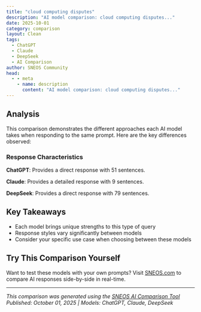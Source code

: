 ```yaml
---
title: "cloud computing disputes"
description: "AI model comparison: cloud computing disputes..."
date: 2025-10-01
category: comparison
layout: Clean
tags:
  - ChatGPT
  - Claude
  - DeepSeek
  - AI Comparison
author: SNEOS Community
head:
  - - meta
    - name: description
      content: "AI model comparison: cloud computing disputes..."
---
```


<ChatComparison
  title="cloud computing disputes"
  prompt="cloud computing disputes"
  :responses='{"ChatGPT": "Cloud computing disputes refer to conflicts or disagreements that arise between parties involved in the provision, use, or management of cloud computing services. These disputes can involve cloud service providers, customers, third-party vendors, or any other stakeholders. Given the complexity and evolving nature of cloud computing, various types of disputes can occur. Here are some common types and aspects of cloud computing disputes:\n\n### Common Types of Cloud Computing Disputes\n\n1. **Service Level Agreement (SLA) Violations**\n - Failure to meet uptime or availability guarantees.\n - Performance issues such as slow processing or response times.\n - Data loss or failure to back up data as promised.\n\n2. **Data Security and Privacy Issues**\n - Breaches of data confidentiality or unauthorized access.\n - Non-compliance with data protection regulations (e.g., GDPR, HIPAA).\n - Disputes over data ownership and control.\n\n3. **Intellectual Property (IP) Disputes**\n - Unauthorized use or access to proprietary software or data.\n - Misuse of licensed software in cloud environments.\n - Disputes regarding patents or copyrights related to cloud services.\n\n4. **Billing and Payment Disputes**\n - Overcharging or hidden fees.\n - Disagreements over usage metrics and billing calculations.\n - Refunds and penalties related to service interruptions.\n\n5. **Termination and Data Portability Disputes**\n - Problems transferring data after contract termination.\n - Withholding of customer data or deletion without notice.\n - Disputes over continuity of service and migration assistance.\n\n6. **Jurisdiction and Governing Law Issues**\n - Conflicts arising due to data stored in multiple countries.\n - Legal compliance with different national laws.\n - Disagreement on which court or law applies.\n\n7. **Liability and Indemnity**\n - Disputes over liability for damages caused by service failures.\n - Limits of liability clauses in contracts.\n - Indemnification for third-party claims.\n\n### Causes of Cloud Computing Disputes\n\n- Poorly drafted or unclear contracts.\n- Lack of transparency in service terms and conditions.\n- Misunderstandings about shared responsibilities (provider vs. customer).\n- Rapidly evolving technology and standards.\n- Regulatory changes impacting data governance.\n\n### Resolving Cloud Computing Disputes\n\n- **Negotiation and Mediation:** Parties attempt to resolve issues informally with or without a neutral mediator.\n- **Arbitration:** Binding resolution by an arbitrator as stipulated in many cloud contracts.\n- **Litigation:** Court action, often a last resort due to cost and time.\n- **Contractual Remedies:** Utilizing terms in SLAs and contracts to determine compensation or remedies.\n- **Technical Audits:** Third-party reviews of infrastructure and operations to determine fault.\n\n### Best Practices to Avoid Disputes\n\n- Clear and detailed SLAs specifying expectations, metrics, and remedies.\n- Explicit clauses on data ownership, privacy, and security responsibilities.\n- Transparent billing procedures and regular reporting.\n- Provisions for data portability and exit strategies.\n- Compliance with relevant laws and regulations.\n- Regular audits and performance reviews.\n\n---\n\nIf you need information on a specific type of cloud computing dispute or guidance on handling a cloud dispute, please let me know!", "Claude": "# Cloud Computing Disputes: Common Issues and Resolution Approaches\n\n## Types of Cloud Computing Disputes\n\n### **1. Service Level Agreement (SLA) Violations**\n- **Uptime/availability disputes**: When cloud services fall below guaranteed availability percentages\n- **Performance issues**: Slow response times, bandwidth limitations\n- **Security breaches**: Inadequate data protection leading to breaches\n- **Recovery time failures**: Delays in disaster recovery or backup restoration\n\n### **2. Data-Related Disputes**\n- **Data ownership and portability**: Who owns the data and rights to export it\n- **Data location and jurisdiction**: Where data is stored and which laws apply\n- **Data loss or corruption**: Responsibility for data integrity\n- **Privacy compliance**: GDPR, CCPA, and other regulatory violations\n\n### **3. Financial and Billing Disputes**\n- **Unexpected charges**: Bill shock from auto-scaling or hidden fees\n- **Service termination costs**: Exit fees and data retrieval charges\n- **Credit disputes**: Disagreements over service credits for outages\n- **Contract interpretation**: Pricing models and usage calculations\n\n### **4. Vendor Lock-in Issues**\n- **Migration difficulties**: Technical barriers to switching providers\n- **Proprietary format disputes**: Data or application compatibility issues\n- **API dependencies**: Challenges with third-party integrations\n\n## Resolution Mechanisms\n\n### **1. Internal Resolution**\n- Direct negotiation with cloud provider\n- Escalation through support tiers\n- Account manager intervention\n- Technical review processes\n\n### **2. Alternative Dispute Resolution (ADR)**\n- **Mediation**: Neutral third-party facilitated discussions\n- **Arbitration**: Binding decisions by industry experts\n- **Expert determination**: Technical disputes resolved by specialists\n\n### **3. Regulatory and Compliance Routes**\n- Data protection authority complaints\n- Industry regulator involvement\n- Standards body mediation\n- Professional association guidance\n\n### **4. Legal Action**\n- Contract breach litigation\n- Regulatory violation claims\n- Class action suits\n- International jurisdiction issues\n\n## Prevention Strategies\n\n### **Contract Design**\n- Clear SLA definitions with measurable metrics\n- Detailed data handling provisions\n- Transparent pricing structures\n- Exit strategy clauses\n- Dispute resolution procedures\n\n### **Due Diligence**\n- Provider financial stability assessment\n- Security and compliance audits\n- Reference checks with existing customers\n- Technical architecture review\n\n### **Ongoing Management**\n- Regular SLA monitoring\n- Backup and redundancy planning\n- Legal and regulatory compliance tracking\n- Relationship management protocols\n\n## Key Considerations\n\n### **Jurisdiction and Applicable Law**\n- Multi-jurisdictional service delivery\n- Data residency requirements\n- Conflicting national laws\n- International arbitration rules\n\n### **Evidence and Documentation**\n- Service monitoring logs\n- Communication records\n- Financial impact documentation\n- Technical forensic evidence\n\n### **Industry-Specific Issues**\n- Healthcare (HIPAA compliance)\n- Financial services (regulatory requirements)\n- Government (security clearances, data sovereignty)\n- Education (student privacy laws)\n\nCloud computing disputes often involve complex technical and legal issues that benefit from specialized expertise in both technology and contract law.", "DeepSeek": "Of course. Cloud computing disputes are a rapidly evolving area of law and business conflict. They arise from the unique nature of the cloud service model, which is often based on standardized contracts, shared infrastructure, and complex dependencies.\n\nHere is a comprehensive overview of cloud computing disputes, covering the common types, key legal issues, and resolution mechanisms.\n\n### Common Types of Cloud Computing Disputes\n\n1. **Service Performance \u0026 Availability (SLA Disputes)**\n * **Uptime/Downtime:** The most classic dispute. The customer experiences an outage, but the provider claims it was within the allowed \u0022planned maintenance\u0022 window or below the threshold for compensation (e.g., 99.9% uptime vs. 99.95%).\n * **Performance Issues:** Service is available but slow or unresponsive, impacting business operations. SLAs often don\u0027t cover performance degradation, only outright unavailability.\n * **Credits vs. Damages:** SLAs typically provide service credits as the sole remedy for downtime. Customers often argue these credits are inadequate to cover their actual business losses and seek direct damages, which is usually contractually forbidden.\n\n2. **Data-Related Disputes**\n * **Data Breach \u0026 Security Incidents:** Disputes over who is liable when a security breach occurs. Was it due to a failure in the provider\u0027s security controls or the customer\u0027s misconfiguration?\n * **Data Loss \u0026 Corruption:** Disputes arising from the loss or corruption of customer data, whether due to provider error, hardware failure, or during a migration.\n * **Data Location \u0026 Sovereignty:** Violations of contractual terms or laws regarding where data is stored and processed (e.g., GDPR in the EU, which requires data to remain within the bloc).\n\n3. **Intellectual Property (IP) \u0026 Confidentiality**\n * **Ownership of Data:** Clear in most contracts, but disputes can arise over derived data, metadata, or AI models trained on customer data.\n * **IP Infringement:** A provider may be accused of using a customer\u0027s proprietary data in unauthorized ways, or a customer may use the provider\u0027s platform to host infringing material.\n * **Confidentiality Breaches:** Unauthorized access or disclosure of a customer\u0027s trade secrets or confidential information by the provider\u0027s employees or systems.\n\n4. **Contractual and Commercial Disputes**\n * **Vendor Lock-In \u0026 Egress Fees:** Disputes when a customer wants to migrate to a different provider but faces prohibitive costs, complex data extraction processes, or technical barriers.\n * **Unanticipated Cost Overage (\u0022Bill Shock\u0022):** Disputes over unexpected charges, often from auto-scaling features, API calls, or data transfer fees that the customer did not fully understand or monitor.\n * **Change of Terms:** Providers often reserve the right to change service terms, pricing, or SLAs with minimal notice. Disputes arise when these changes are unfavorable to the customer.\n * **Compliance \u0026 Auditing:** Disputes over the customer\u0027s right to audit the provider\u0027s security controls or the provider\u0027s failure to maintain specific certifications (e.g., SOC 2, ISO 27001).\n\n5. **Contract Termination \u0026 Data Portability**\n * **Suspension of Service:** Disputes when a provider suspends service for alleged violation of terms (e.g., hosting illegal content) or non-payment.\n * **Post-Termination Access:** Ensuring the customer can retrieve all their data in a usable format after the contract ends. Disputes can arise over access periods and data formats.\n\n### Key Legal \u0026 Contractual Issues in Disputes\n\n* **\u0022As-Is\u0022 Basis \u0026 Disclaimer of Warranties:** Cloud contracts heavily disclaim all implied warranties (like merchantability and fitness for a particular purpose), leaving the customer with only the express, and often limited, promises in the SLA.\n* **Limitation of Liability Clauses:** This is the single most important clause. It almost always caps the provider\u0027s liability at a very low amount (e.g., 6-12 months of fees) and explicitly excludes liability for indirect, consequential, or punitive damages (e.g., lost profits). This creates a massive disparity between the customer\u0027s actual loss and the provider\u0027s maximum liability.\n* **Indemnification:** Disputes over the scope of indemnification obligations, such as whether a provider will defend a customer if the underlying cloud platform is accused of patent infringement.\n* **Force Majeure:** Disputes over whether widespread cloud outages qualify as a \u0022force majeure\u0022 event, relieving the provider of liability.\n* **Data Processing Addendums (DPAs):** Under regulations like GDPR, disputes can arise over the specific responsibilities of the provider (as a \u0022processor\u0022) and the customer (as a \u0022controller\u0022).\n\n### Dispute Resolution Mechanisms\n\n1. **Negotiation:** The first and most common step, often involving technical and business teams to resolve the underlying issue.\n2. **Mediation:** A neutral third party helps the disputing sides reach a voluntary, mutually agreeable settlement. This is often faster and cheaper than litigation.\n3. **Arbitration:** A private, binding process where an arbitrator (or panel) renders a decision. Many cloud contracts mandate arbitration because it is confidential and can be faster than court.\n * **Pros:** Confidentiality, speed, arbitrator expertise.\n * **Cons:** Limited discovery/appeal rights, costs can be high.\n4. **Litigation:** Taking the dispute to public court.\n * **Pros:** Broad discovery powers, established rules of procedure, right to appeal.\n * **Cons:** Very public, slow, expensive, and judges/juries may lack technical expertise.\n5. **Regulatory Complaints:** For data protection or consumer rights issues, customers may file a complaint with a regulatory body like a Data Protection Authority (under GDPR) or the Federal Trade Commission (FTC) in the U.S.\n\n### Practical Tips for Prevention and Management\n\n* **For Customers:**\n * **Read the SLA Carefully:** Understand what is and isn\u0027t measured, the remedies, and the notification procedures.\n * **Negotiate the Contract:** While difficult with hyperscalers (AWS, Azure, GCP), it\u0027s possible for larger enterprise deals. Focus on increasing liability caps, clarifying data ownership, and specifying exit assistance.\n * **Implement Robust Monitoring:** Use third-party tools to independently verify uptime and performance, as your data may not be accepted by the provider in a dispute.\n * **Have a Backup and Exit Strategy:** Regularly back up data externally and understand the process and costs for migrating away.\n\n* **For Providers:**\n * **Ensure Contractual Clarity:** Use clear, unambiguous language to set realistic customer expectations and limit liability.\n * **Maintain Transparency:** Proactive communication during outages can prevent many disputes from escalating.\n * **Invest in Robust Systems:** The best defense is a reliable, secure service that minimizes the occurrence of disputes.\n\nThe landscape of cloud computing disputes continues to mature as courts and arbitrators grapple with applying traditional legal principles to this dynamic and intangible service model."}' 
  published-date="23:40"
/>

## Analysis

This comparison demonstrates the different approaches each AI model takes when responding to the same prompt. Here are the key differences observed:

### Response Characteristics

**ChatGPT**: Provides a direct response with 51 sentences. 

**Claude**: Provides a detailed response with 9 sentences. 

**DeepSeek**: Provides a direct response with 79 sentences. 

## Key Takeaways

- Each model brings unique strengths to this type of query
- Response styles vary significantly between models
- Consider your specific use case when choosing between these models

## Try This Comparison Yourself

Want to test these models with your own prompts? Visit [SNEOS.com](https://sneos.com) to compare AI responses side-by-side in real-time.

---

*This comparison was generated using the [SNEOS AI Comparison Tool](https://sneos.com)*
*Published: October 01, 2025 | Models: ChatGPT, Claude, DeepSeek*
